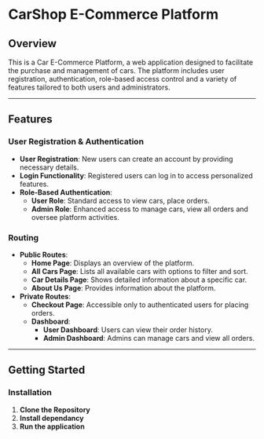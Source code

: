 # CarShop E-Commerce Platform

## Overview
This is a Car E-Commerce Platform, a web application designed to facilitate the purchase and management of cars. The platform includes user registration, authentication, role-based access control and a variety of features tailored to both users and administrators.

---

## Features

### User Registration & Authentication
- **User Registration**: New users can create an account by providing necessary details.
- **Login Functionality**: Registered users can log in to access personalized features.
- **Role-Based Authentication**:
  - **User Role**: Standard access to view cars, place orders.
  - **Admin Role**: Enhanced access to manage cars, view all orders and oversee platform activities.

### Routing
- **Public Routes**:
  - **Home Page**: Displays an overview of the platform.
  - **All Cars Page**: Lists all available cars with options to filter and sort.
  - **Car Details Page**: Shows detailed information about a specific car.
  - **About Us Page**: Provides information about the platform.
- **Private Routes**:
  - **Checkout Page**: Accessible only to authenticated users for placing orders.
  - **Dashboard**:
    - **User Dashboard**: Users can view their order history.
    - **Admin Dashboard**: Admins can manage cars and view all orders.


---

## Getting Started

### Installation
1. **Clone the Repository**
2. **Install dependancy**
3. **Run the application**
  

